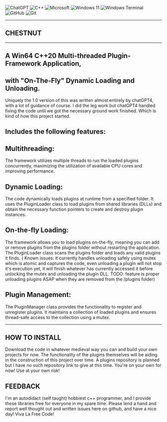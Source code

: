 ![ChatGPT](https://img.shields.io/badge/chatGPT-74aa9c?style=for-the-badge&logo=openai&logoColor=white) ![C++](https://img.shields.io/badge/c++-%2300599C.svg?style=for-the-badge&logo=c%2B%2B&logoColor=white) ![Microsoft](https://img.shields.io/badge/Microsoft-0078D4?style=for-the-badge&logo=microsoft&logoColor=white) ![Windows 11](https://img.shields.io/badge/Windows%2011-%230079d5.svg?style=for-the-badge&logo=Windows%2011&logoColor=white) ![Windows Terminal](https://img.shields.io/badge/Windows%20Terminal-%234D4D4D.svg?style=for-the-badge&logo=windows-terminal&logoColor=white) ![GitHub](https://img.shields.io/badge/github-%23121011.svg?style=for-the-badge&logo=github&logoColor=white) ![Git](https://img.shields.io/badge/git-%23F05033.svg?style=for-the-badge&logo=git&logoColor=white)

--------------------
   CHESTNUT       
--------------------
--------------------
A Win64 C++20 Multi-threaded Plugin-Framework Application,
--------------------
with "On-The-Fly" Dynamic Loading and Unloading.    
--------------------

Uniquely the 1.0 version of this was written almost entirely by chatGPT4, with a lot of guidance of course. I did the leg work but chatGPT4 handled fixing the code until we got the necessary ground work finished. Which is kind of how this project started.


Includes the following features: 
--------------------

Multithreading: 
--------------------
 The framework utilizes multiple threads to run the loaded plugins concurrently, maximizing the utilization of available CPU cores and improving performance.

Dynamic Loading: 
--------------------
 The code dynamically loads plugins at runtime from a specified folder. It uses the PluginLoader class to load plugins from shared libraries (DLLs) and obtain the necessary function pointers to create and destroy plugin instances.

On-the-fly Loading:
--------------------
 The framework allows you to load plugins on-the-fly, meaning you can add or remove plugins from the plugins folder without restarting the application. The PluginLoader class scans the plugins folder and loads any valid plugins it finds. ( Known issues: it currently handles unloading safely using mutex which is atomic and captures the code, even unloading a plugin will not stop it's execution yet, it will finish whatever has currently accessed it before unlocking the mutex and unloading the plugin DLL. TODO: feature is proper unloading plugins ASAP when they are removed from the /plugins folder)

Plugin Management:
--------------------
 The PluginManager class provides the functionality to register and unregister plugins. It maintains a collection of loaded plugins and ensures thread-safe access to the collection using a mutex.



--------------------
HOW TO INSTALL
--------------------

Download the code in whatever medieval way you can and build your own projects for now. The functionality of the plugins themselves will be aiding in the construction of this project over time.
A plugins repository is planned but I have no such repository link to give at this time. You're on your own for now! Use at your own risk!



FEEDBACK
--------------------
I'm an autodidact (self taught) hobbiest c++ programmer, and I provide these libraries free for everyone in my spare time.
Please lend a hand and report well thought out and written issues here on github, and have a nice day! Viva La Free Code!
